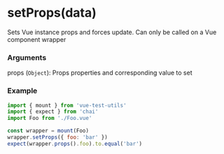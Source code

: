 # setProps(data)

Sets Vue instance props and forces update. Can only be called on a Vue component wrapper

### Arguments

props (`Object`): Props properties and corresponding value to set

### Example

```js
import { mount } from 'vue-test-utils'
import { expect } from 'chai'
import Foo from './Foo.vue'

const wrapper = mount(Foo)
wrapper.setProps({ foo: 'bar' })
expect(wrapper.props().foo).to.equal('bar')
```
